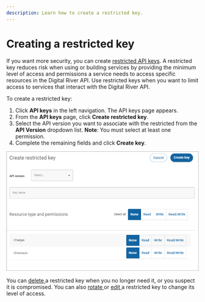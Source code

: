 ```yaml
---
description: Learn how to create a restricted key.
---
```


# Creating a restricted key

If you want more security, you can create [restricted API keys](./#restricted-keys). A restricted key reduces risk when using or building services by providing the minimum level of access and permissions a service needs to access specific resources in the Digital River API. Use restricted keys when you want to limit access to services that interact with the Digital River API.

To create a restricted key:

1. Click **API keys** in the left navigation. The API keys page appears.
2. From the **API keys** page, click **Create restricted key**.
3. Select the API version you want to associate with the restricted from the **API Version** dropdown list. **Note**: You must select at least one permission.
4. Complete the remaining fields and click **Create key**.

<div align="left">

<img src="../../../../.gitbook/assets/CreateRestrictKey.png" alt="">

</div>

You can [delete ](deleting-a-restricted-key.md)a restricted key when you no longer need it, or you suspect it is compromised. You can also [rotate ](rotating-keys.md)or [edit ](editing-a-restricted-key.md)a restricted key to change its level of access.
